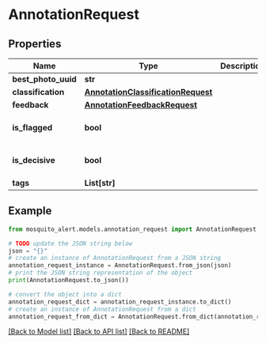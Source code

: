 # AnnotationRequest


## Properties

Name | Type | Description | Notes
------------ | ------------- | ------------- | -------------
**best_photo_uuid** | **str** |  | [optional] 
**classification** | [**AnnotationClassificationRequest**](AnnotationClassificationRequest.md) |  | 
**feedback** | [**AnnotationFeedbackRequest**](AnnotationFeedbackRequest.md) |  | [optional] 
**is_flagged** | **bool** |  | [optional] [default to False]
**is_decisive** | **bool** |  | [optional] [default to False]
**tags** | **List[str]** |  | [optional] 

## Example

```python
from mosquito_alert.models.annotation_request import AnnotationRequest

# TODO update the JSON string below
json = "{}"
# create an instance of AnnotationRequest from a JSON string
annotation_request_instance = AnnotationRequest.from_json(json)
# print the JSON string representation of the object
print(AnnotationRequest.to_json())

# convert the object into a dict
annotation_request_dict = annotation_request_instance.to_dict()
# create an instance of AnnotationRequest from a dict
annotation_request_from_dict = AnnotationRequest.from_dict(annotation_request_dict)
```
[[Back to Model list]](../README.md#documentation-for-models) [[Back to API list]](../README.md#documentation-for-api-endpoints) [[Back to README]](../README.md)


